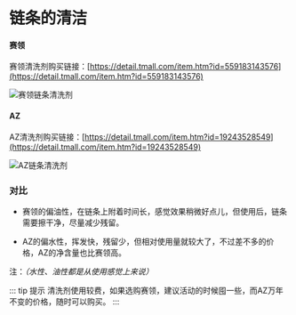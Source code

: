 # 链条的清洁

#### 赛领

赛领清洗剂购买链接：[https://detail.tmall.com/item.htm?id=559183143576](https://detail.tmall.com/item.htm?id=559183143576)

![赛领链条清洗剂](https://gitee.com/zhou/MoYouClubPic/raw/master/20210401161900.jpeg)

#### AZ

AZ清洗剂购买链接：[https://detail.tmall.com/item.htm?id=19243528549](https://detail.tmall.com/item.htm?id=19243528549)

![AZ链条清洗剂](https://gitee.com/zhou/MoYouClubPic/raw/master/20210401161912.jpeg)


### 对比

- 赛领的偏油性，在链条上附着时间长，感觉效果稍微好点儿，但使用后，链条需要擦干净，尽量减少残留。

- AZ的偏水性，挥发快，残留少，但相对使用量就较大了，不过差不多的价格，AZ的净含量也比赛领高。

注：*（水性、油性都是从使用感觉上来说）*

::: tip 提示
清洗剂使用较费，如果选购赛领，建议活动的时候囤一些，而AZ万年不变的价格，随时可以购买。
:::